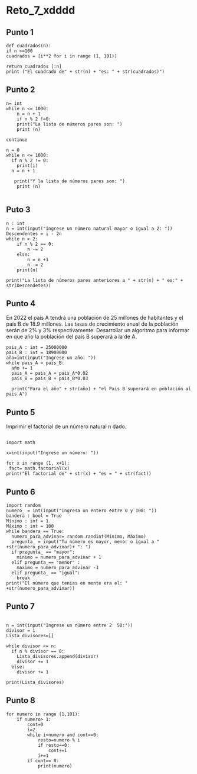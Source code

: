 # Reto_7_xdddd

## Punto 1

```
def cuadrados(n):
if n <=100
cuadrados = [i**2 for i in range (1, 101)]

return cuadrados [:n]
print ("El cuadrado de" + str(n) + "es: " + str(cuadrados)")

```

## Punto 2

```
n= int
while n <= 1000:
    n = n + 1
    if n % 2 !=0:
    print("La lista de números pares son: ")
    print (n)

continue

n = 0
while n <= 1000:
  if n % 2 != 0:
    print(i)
  n = n + 1

   print("Y la lista de números pares son: ")
    print (n)


```

## Puto 3

```
n : int
n = int(input("Ingrese un número natural mayor o igual a 2: "))
Descendentes = i - 2n
while n > 2:
    if n % 2 == 0:
        n -= 2
    else:
        n = n +1
        n -= 2
    print(n)

print("La lista de números pares anteriores a " + str(n) + " es:" + str(Descendetes))

```


## Punto 4

En 2022 el país A tendrá una población de 25 millones de habitantes y el país B de 18.9 millones. Las tasas de crecimiento anual de la población serán de 2% y 3% respectivamente. Desarrollar un algoritmo para informar en que año la población del país B superará a la de A.

```
pais_A : int = 25000000
pais_B : int = 18900000
año=int(input("Ingrese un año: "))
while pais_A > pais_B:
  año += 1
  pais_A = pais_A + pais_A*0.02
  pais_B = pais_B + pais_B*0.03

  print("Para el año" + str(año) + "el Pais B superará en población al pais A")

```

## Punto 5

Imprimir el factorial de un número natural n dado.

```

import math 

x=int(input("Ingrese un número: "))

for x in range (1, x+1):
 fact= math.factorial(x)
print("El factorial de" + str(x) + "es = " + str(fact))

```

## Punto 6

```
import random
numero_ = int(input("Ingresa un entero entre 0 y 100: "))
bandera : bool = True
Mínimo : int = 1
Máximo : int = 100
while bandera == True:
  numero_para_advinar= random.randint(Mínimo, Máximo)
  pregunta_ = input("Tu número es mayor, menor o igual a " +str(numero_para_advinar)+ ": ")
  if pregunta_ == "mayor":
    minimo = numero_para_advinar + 1
  elif pregunta_== "menor" :
    maximo = numero_para_advinar -1
  elif pregunta_ == "igual":
    break
print("El número que tenias en mente era el: " +str(numero_para_advinar))

```

## Punto 7

```

n = int(input("Ingrese un número entre 2  50:"))
divisor = 1
Lista_divisores=[]

while divisor <= n:
  if n % divisor == 0:
    Lista_divisores.append(divisor)
    divisor += 1
  else:
    divisor += 1

print(Lista_divisores)

```

## Punto 8

```
for numero in range (1,101):
    if numero> 1:
        cont=0
        i=2
        while i<numero and cont==0:
            resto=numero % i
            if resto==0:
                cont+=1
            i+=1
        if cont== 0:
            print(numero)

```
